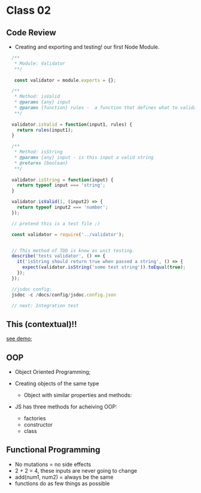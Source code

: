# Class 02

## Code Review

- Creating and exporting and testing! our first Node Module.

```js
  /**
   * Module: Validator
   **/
   
   const validator = module.exports = {};

  /**
   * Method: isValid
   * @params {any} input
   * @params {function} rules -  a function that defines what to validate;
   **/
   
  validator.isValid = function(input1, rules) {
    return rules(input1);
  }

  /**
   * Method: isString
   * @params {any} input - is this input a valid string
   * @returns {boolean}
   **/
   
  validator.isString = function(input) {
    return typeof input === 'string';
  }

  validator.isValid(1, (input2) => {
    return typeof input2 === 'number';
  });

  // pretend this is a test file ;)

  const validator = require('../validator');


  // This method of TDD is know as unit testing.
  describe('tests validator', () => {
    it('isString should return true when passed a string', () => {
      expect(validator.isString('some test string')).toEqual(true);
    });
  });

  //jsdoc config:
  jsdoc -c /docs/config/jsdoc.config.json

  // next: Integration test
```


## This (contextual)!!
[see demo](./typed-demos/this.js);

## OOP
- Object Oriented Programming;

- Creating objects of the same type
  - Object with similar properties and methods:

- JS has three methods for acheiving OOP:
  - factories
  - constructor
  - class

## Functional Programming
- No mutations = no side effects  
- 2 + 2 = 4, these inputs are never going to change
- add(num1, num2) = always be the same
- functions do as few things as possible